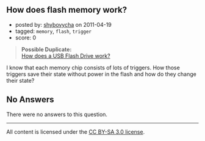 ## How does flash memory work?

- posted by: [shybovycha](https://stackexchange.com/users/-1/96-shybovycha) on 2011-04-19
- tagged: `memory`, `flash`, `trigger`
- score: 0

> **Possible Duplicate:**  
> [How does a USB Flash Drive work?](http://htw.stackexchange.com/questions/8/how-does-a-usb-flash-drive-work)  

<!-- End of automatically inserted text -->

 I know that each memory chip consists of lots of triggers. How those triggers save their state without power in the flash and how do they change their state?

## No Answers

There were no answers to this question.


---

All content is licensed under the [CC BY-SA 3.0 license](https://creativecommons.org/licenses/by-sa/3.0/).

